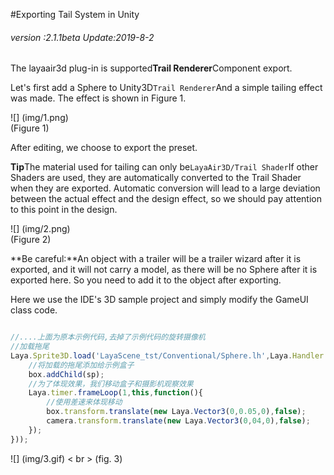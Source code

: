 #Exporting Tail System in Unity

###### *version :2.1.1beta   Update:2019-8-2*

The layaair3d plug-in is supported**Trail Renderer**Component export.

Let's first add a Sphere to Unity3D`Trail Renderer`And a simple tailing effect was made. The effect is shown in Figure 1.

![] (img/1.png)<br> (Figure 1)

After editing, we choose to export the preset.

**Tip**The material used for tailing can only be`LayaAir3D/Trail Shader`If other Shaders are used, they are automatically converted to the Trail Shader when they are exported. Automatic conversion will lead to a large deviation between the actual effect and the design effect, so we should pay attention to this point in the design.

![] (img/2.png)<br> (Figure 2)

**Be careful:**An object with a trailer will be a trailer wizard after it is exported, and it will not carry a model, as there will be no Sphere after it is exported here. So you need to add it to the object after exporting.

Here we use the IDE's 3D sample project and simply modify the GameUI class code.


```typescript

//....上面为原本示例代码,去掉了示例代码的旋转摄像机
//加载拖尾
Laya.Sprite3D.load('LayaScene_tst/Conventional/Sphere.lh',Laya.Handler.create(this,function(sp){
    //将加载的拖尾添加给示例盒子
    box.addChild(sp);
    //为了体现效果，我们移动盒子和摄影机观察效果
    Laya.timer.frameLoop(1,this,function(){
        //使用差速来体现移动
        box.transform.translate(new Laya.Vector3(0,0.05,0),false);
        camera.transform.translate(new Laya.Vector3(0,04,0),false);
    });
}));
```


![] (img/3.gif) < br > (fig. 3)

